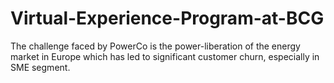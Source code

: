# Virtual-Experience-Program-at-BCG
The challenge faced by PowerCo is the power-liberation of the energy market in Europe which has led to significant customer churn, especially in SME segment.
